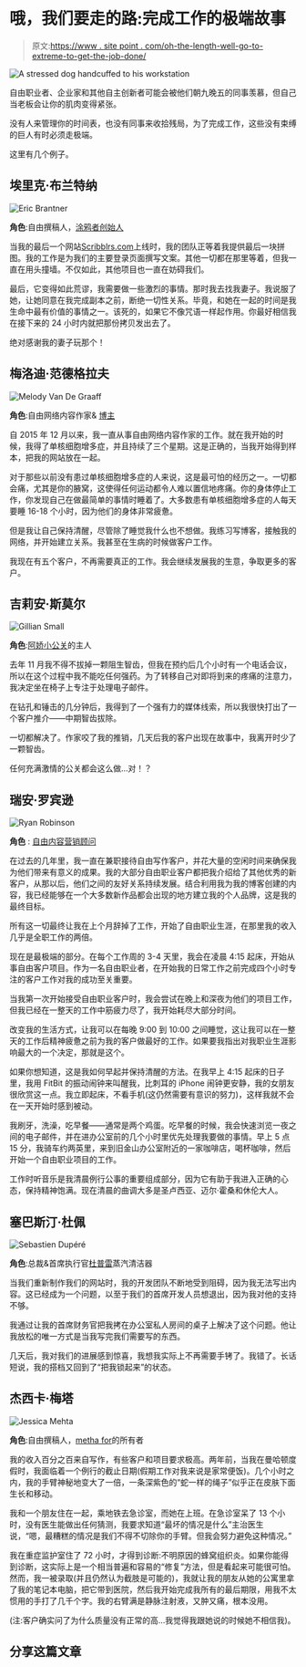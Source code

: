 # 哦，我们要走的路:完成工作的极端故事

> 原文:[https://www . site point . com/oh-the-length-well-go-to-extreme-to-get-the-job-done/](https://www.sitepoint.com/oh-the-lengths-well-go-going-to-extremes-to-get-the-job-done/)

![A stressed dog handcuffed to his workstation](../Images/4a766ae20d372462a338d482515f72eb.png)

自由职业者、企业家和其他自主创新者可能会被他们朝九晚五的同事羡慕，但自己当老板会让你的肌肉变得紧张。

没有人来管理你的时间表，也没有同事来收拾残局，为了完成工作，这些没有束缚的巨人有时必须走极端。

这里有几个例子。

## 埃里克·布兰特纳

![Eric Brantner](../Images/18849e186b3596b56309673f272a9639.png)

**角色**:自由撰稿人，[涂鸦者创始人](http://www.scribblrs.com/)

当我的最后一个网站[Scribblrs.com](http://www.scribblrs.com/)上线时，我的团队正等着我提供最后一块拼图。我的工作是为我们的主要登录页面撰写文案。其他一切都在那里等着，但我一直在用头撞墙。不仅如此，其他项目也一直在妨碍我们。

最后，它变得如此荒谬，我需要做一些激烈的事情。那时我去找我妻子。我说服了她，让她同意在我完成副本之前，断绝一切性关系。毕竟，和她在一起的时间是我生命中最有价值的事情之一。该死的，如果它不像咒语一样起作用。你最好相信我在接下来的 24 小时内就把那份拷贝发出去了。

绝对感谢我的妻子玩那个！

## 梅洛迪·范德格拉夫

![Melody Van De Graaff](../Images/7e7c3d150131a706d018eba167c298c6.png)

**角色**:自由网络内容作家& [博主](http://www.writtenmelody.com/)

自 2015 年 12 月以来，我一直从事自由网络内容作家的工作。就在我开始的时候，我得了单核细胞增多症，并且持续了三个星期。这是正确的，当我开始得到样本，把我的网站放在一起。

对于那些以前没有患过单核细胞增多症的人来说，这是最可怕的经历之一。一切都会痛，尤其是你的腋窝，这使得任何运动都令人难以置信地疼痛。你的身体停止工作，你发现自己在做最简单的事情时睡着了。大多数患有单核细胞增多症的人每天要睡 16-18 个小时，因为他们的身体非常疲惫。

但是我让自己保持清醒，尽管除了睡觉我什么也不想做。我练习写博客，接触我的网络，并开始建立关系。我甚至在生病的时候做客户工作。

我现在有五个客户，不再需要真正的工作。我会继续发展我的生意，争取更多的客户。

## 吉莉安·斯莫尔

![Gillian Small](../Images/caec59eadcfd3ab11ac1605c5756876b.png)

**角色**:[阿娇小公关](http://www.gilliansmallpr.com/)的主人

去年 11 月我不得不拔掉一颗阻生智齿，但我在预约后几个小时有一个电话会议，所以在这个过程中我不能吃任何强药。为了转移自己对即将到来的疼痛的注意力，我决定坐在椅子上专注于处理电子邮件。

在钻孔和锤击的几分钟后，我得到了一个强有力的媒体线索，所以我很快打出了一个客户推介——中期智齿拔除。

一切都解决了。作家咬了我的推销，几天后我的客户出现在故事中，我离开时少了一颗智齿。

任何充满激情的公关都会这么做…对！？

## 瑞安·罗宾逊

![Ryan Robinson](../Images/139f9173c1b0e03bc00801cf7bb77a26.png)

**角色** : [自由内容营销顾问](http://ryrob.com)

在过去的几年里，我一直在兼职接待自由写作客户，并花大量的空闲时间来确保我为他们带来有意义的成果。我的大部分自由职业客户都把我介绍给了其他优秀的新客户，从那以后，他们之间的友好关系持续发展。结合利用我为我的博客创建的内容，我已经能够在一个大多数新作品都会出现的地方建立我的个人品牌，这是我的最终目标。

所有这一切最终让我在上个月辞掉了工作，开始了自由职业生涯，在那里我的收入几乎是全职工作的两倍。

现在是最极端的部分。在每个工作周的 3-4 天里，我会在凌晨 4:15 起床，开始从事自由客户项目。作为一名自由职业者，在开始我的日常工作之前完成四个小时专注的客户工作对我的成功至关重要。

当我第一次开始接受自由职业客户时，我会尝试在晚上和深夜为他们的项目工作，但我已经在一整天的工作中筋疲力尽了，我开始耗尽大部分时间。

改变我的生活方式，让我可以在每晚 9:00 到 10:00 之间睡觉，这让我可以在一整天的工作后精神疲惫之前为我的客户做最好的工作。如果要我指出对我职业生涯影响最大的一个决定，那就是这个。

如果你想知道，这是我如何早起并保持清醒的方法。在我早上 4:15 起床的日子里，我用 FitBit 的振动闹钟来叫醒我，比刺耳的 iPhone 闹钟更安静，我的女朋友很欣赏这一点。我立即起床，不看手机(这仍然需要有意识的努力)，这样我就不会在一天开始时感到被动。

我刷牙，洗澡，吃早餐——通常是两个鸡蛋。吃早餐的时候，我会快速浏览一夜之间的电子邮件，并在进办公室前的几个小时里优先处理我要做的事情。早上 5 点 15 分，我骑车约两英里，来到旧金山办公室附近的一家咖啡店，喝杯咖啡，然后开始一个自由职业项目的工作。

工作时听音乐是我清晨例行公事的重要组成部分，因为它有助于我进入正确的心态，保持精神饱满。现在清晨的曲调大多是圣卢西亚、迈尔·霍桑和休伦大人。

## 塞巴斯汀·杜佩

![Sebastien Dupéré](../Images/088466ee4f2f20507d01465ee9286702.png)

**角色**:总裁&首席执行官[杜普雷](http://www.dupray.com)蒸汽清洁器

当我们重新制作我们的网站时，我的开发团队不断地受到阻碍，因为我无法写出内容。这已经成为一个问题，以至于我们的首席开发人员想退出，因为我对他的支持不够。

我通过让我的首席财务官把我拷在办公室私人房间的桌子上解决了这个问题。他让我放松的唯一方式是当我写完我们需要写的东西。

几天后，我对我们的进展感到惊喜，我想我实际上不再需要手铐了。我错了。长话短说，我的搭档又回到了“把我锁起来”的状态。

## 杰西卡·梅塔

![Jessica Mehta](../Images/35780f31e81920efdcc0d76a29d2967a.png)

**角色**:自由撰稿人，[metha for](https://mehtafor.com/)的所有者

我的收入百分之百来自写作，有些客户和项目要求极高。两年前，当我在曼哈顿度假时，我面临着一个例行的截止日期(假期工作对我来说是家常便饭)。几个小时之内，我的手臂神秘地变大了一倍，一条深紫色的“蛇一样的绳子”似乎正在皮肤下面生长和移动。

我和一个朋友住在一起，乘地铁去急诊室，而她在上班。在急诊室呆了 13 个小时，没有医生能做出任何猜测，我要求知道“最坏的情况是什么”主治医生说，“嗯，最糟糕的情况是我们不得不切除你的手臂。但我会努力避免这种情况。”

我在重症监护室住了 72 小时，才得到诊断:不明原因的蜂窝组织炎。如果你能得到诊断，这实际上是一个相当普遍和容易的“修复”方法，但是看起来可能很可怕。然而，我一被录取(并且仍然认为截肢是可能的)，我就让我的朋友从她的公寓里拿了我的笔记本电脑，把它带到医院，然后我开始完成我所有的最后期限，用我不太惯用的手打了几千个字。我的右臂满是静脉注射液，又肿又痛，根本没用。

(注:客户确实问了为什么质量没有正常的高…我觉得我跟她说的时候她不相信我)。

## 分享这篇文章
